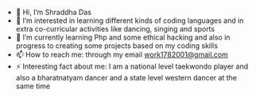 - 👋 Hi, I’m Shraddha Das
- 👀 I’m interested in learning different kinds of coding languages and in extra co-curricular activities like dancing, singing and sports
- 🌱 I’m currently learning Php and some ethical hacking and also in progress to creating some projects based on my coding skills
- 📫 How to reach me: through my email work1782001@gmail.com 
- ⚡ Interesting fact about me: I am a national level taekwondo player and also a bharatnatyam dancer and a state level western dancer at the same time

<!---
dasshrads/dasshrads is a ✨ special ✨ repository because its `README.md` (this file) appears on your GitHub profile.
You can click the Preview link to take a look at your changes.
--->
